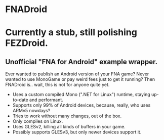 # FNADroid
# Currently a stub, still polishing FEZDroid.
## Unofficial "FNA for Android" example wrapper.

Ever wanted to publish an Android version of your FNA game? Never wanted to use MonoGame or pay weird fees just to get it running? Then FNADroid is.. wait, this is not for anyone quite yet.

* Uses a custom compiled Mono (".NET for Linux") runtime, staying up-to-date and performant.
* Supports only 99% of Android devices, because, really, who uses ARMv5 nowdays?
* Tries to work without many changes, out of the box.
* Only compiles on Linux.
* Uses GLESv2, killing all kinds of buffers in your game.
* Possibly supports GLESv3, but only newer devices support it.
